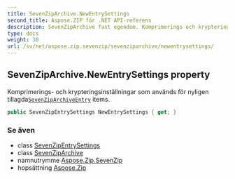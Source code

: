 ```yaml
---
title: SevenZipArchive.NewEntrySettings
second_title: Aspose.ZIP för .NET API-referens
description: SevenZipArchive fast egendom. Komprimerings och krypteringsinställningar som används för nyligen tillagdaSevenZipArchiveEntry items.
type: docs
weight: 30
url: /sv/net/aspose.zip.sevenzip/sevenziparchive/newentrysettings/
---
```

## SevenZipArchive.NewEntrySettings property

Komprimerings- och krypteringsinställningar som används för nyligen tillagda[`SevenZipArchiveEntry`](../../sevenziparchiveentry/) items.

```csharp
public SevenZipEntrySettings NewEntrySettings { get; }
```

### Se även

* class [SevenZipEntrySettings](../../../aspose.zip.saving/sevenzipentrysettings/)
* class [SevenZipArchive](../)
* namnutrymme [Aspose.Zip.SevenZip](../../sevenziparchive/)
* hopsättning [Aspose.Zip](../../../)


